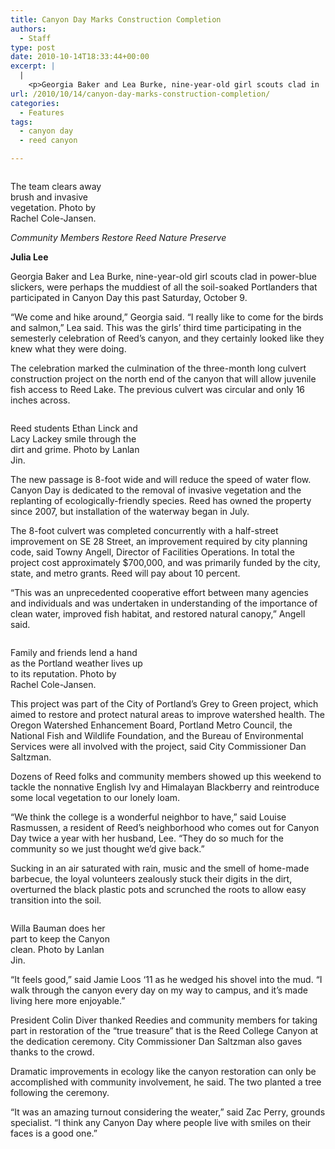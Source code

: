 ```yaml
---
title: Canyon Day Marks Construction Completion
authors: 
  - Staff
type: post
date: 2010-10-14T18:33:44+00:00
excerpt: |
  |
    <p>Georgia Baker and Lea Burke, nine-year-old girl scouts clad in  power-blue slickers, were perhaps the muddiest of all the soil-soaked  Portlanders that participated in Canyon Day this past Saturday, October  9.</p>
url: /2010/10/14/canyon-day-marks-construction-completion/
categories:
  - Features
tags:
  - canyon day
  - reed canyon

---
```

<div id="attachment_386" style="width: 183px" class="wp-caption alignleft">
  <a href="https://i0.wp.com/www.reedquest.org/wp-content/uploads/2010/10/Canyon-Day-1.jpg"><img class="size-full wp-image-386" title="Canyon Day 1" src="https://i0.wp.com/www.reedquest.org/wp-content/uploads/2010/10/Canyon-Day-1.jpg?resize=173%2C230" alt="" data-recalc-dims="1" /></a>
  
  <p class="wp-caption-text">
    The team clears away brush and invasive vegetation. Photo by Rachel Cole-Jansen.
  </p>
</div>

_Community Members Restore Reed Nature Preserve_

**Julia Lee**

Georgia Baker and Lea Burke, nine-year-old girl scouts clad in power-blue slickers, were perhaps the muddiest of all the soil-soaked Portlanders that participated in Canyon Day this past Saturday, October 9.

“We come and hike around,” Georgia said. “I really like to come for the birds and salmon,” Lea said. This was the girls’ third time participating in the semesterly celebration of Reed’s canyon, and they certainly looked like they knew what they were doing.

The celebration marked the culmination of the three-month long culvert construction project on the north end of the canyon that will allow juvenile fish access to Reed Lake. The previous culvert was circular and only 16 inches across.

<div id="attachment_387" style="width: 218px" class="wp-caption alignright">
  <a href="https://i0.wp.com/www.reedquest.org/wp-content/uploads/2010/10/Canyon-Day-02.jpg"><img class="size-full wp-image-387" title="Canyon Day 02" src="https://i0.wp.com/www.reedquest.org/wp-content/uploads/2010/10/Canyon-Day-02.jpg?resize=208%2C137" alt="" data-recalc-dims="1" /></a>
  
  <p class="wp-caption-text">
    Reed students Ethan Linck and Lacy Lackey smile through the dirt and grime. Photo by Lanlan Jin.
  </p>
</div>

The new passage is 8-foot wide and will reduce the speed of water flow. Canyon Day is dedicated to the removal of invasive vegetation and the replanting of ecologically-friendly species. Reed has owned the property since 2007, but installation of the waterway began in July.

The 8-foot culvert was completed concurrently with a half-street improvement on SE 28 Street, an improvement required by city planning code, said Towny Angell, Director of Facilities Operations. In total the project cost approximately $700,000, and was primarily funded by the city, state, and metro grants. Reed will pay about 10 percent.

“This was an unprecedented cooperative effort between many agencies and individuals and was undertaken in understanding of the importance of clean water, improved fish habitat, and restored natural canopy,” Angell said.

<div id="attachment_388" style="width: 217px" class="wp-caption alignleft">
  <a href="https://i1.wp.com/www.reedquest.org/wp-content/uploads/2010/10/Canyon-Day-3.jpg"><img class="size-full wp-image-388" title="Canyon Day 3" src="https://i1.wp.com/www.reedquest.org/wp-content/uploads/2010/10/Canyon-Day-3.jpg?resize=207%2C181" alt="" data-recalc-dims="1" /></a>
  
  <p class="wp-caption-text">
    Family and friends lend a hand as the Portland weather lives up to its reputation. Photo by Rachel Cole-Jansen.
  </p>
</div>

This project was part of the City of Portland’s Grey to Green project, which aimed to restore and protect natural areas to improve watershed health. The Oregon Watershed Enhancement Board, Portland Metro Council, the National Fish and Wildlife Foundation, and the Bureau of Environmental Services were all involved with the project, said City Commissioner Dan Saltzman.

Dozens of Reed folks and community members showed up this weekend to tackle the nonnative English Ivy and Himalayan Blackberry and reintroduce some local vegetation to our lonely loam.

“We think the college is a wonderful neighbor to have,” said Louise Rasmussen, a resident of Reed’s neighborhood who comes out for Canyon Day twice a year with her husband, Lee. “They do so much for the community so we just thought we’d give back.”

Sucking in an air saturated with rain, music and the smell of home-made barbecue, the loyal volunteers zealously stuck their digits in the dirt, overturned the black plastic pots and scrunched the roots to allow easy transition into the soil.

<div id="attachment_389" style="width: 176px" class="wp-caption alignright">
  <a href="https://i0.wp.com/www.reedquest.org/wp-content/uploads/2010/10/Canyon-Day-4.jpg"><img class="size-full wp-image-389" title="Canyon Day 4" src="https://i0.wp.com/www.reedquest.org/wp-content/uploads/2010/10/Canyon-Day-4.jpg?resize=166%2C241" alt="" data-recalc-dims="1" /></a>
  
  <p class="wp-caption-text">
    Willa Bauman does her part to keep the Canyon clean. Photo by Lanlan Jin.
  </p>
</div>

“It feels good,” said Jamie Loos ‘11 as he wedged his shovel into the mud. “I walk through the canyon every day on my way to campus, and it’s made living here more enjoyable.”

President Colin Diver thanked Reedies and community members for taking part in restoration of the “true treasure” that is the Reed College Canyon at the dedication ceremony. City Commissioner Dan Saltzman also gaves thanks to the crowd.

Dramatic improvements in ecology like the canyon restoration can only be accomplished with community involvement, he said. The two planted a tree following the ceremony.

“It was an amazing turnout considering the weater,” said Zac Perry, grounds specialist. “I think any Canyon Day where people live with smiles on their faces is a good one.”